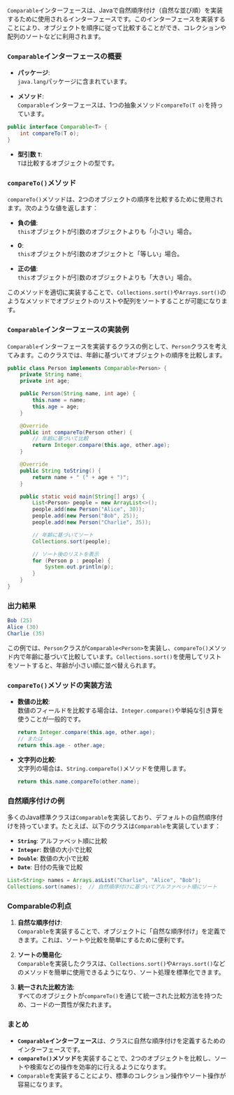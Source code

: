 `Comparable`インターフェースは、Javaで自然順序付け（自然な並び順）を実装するために使用されるインターフェースです。このインターフェースを実装することにより、オブジェクトを順序に従って比較することができ、コレクションや配列のソートなどに利用されます。

### `Comparable`インターフェースの概要

- **パッケージ**:  
  `java.lang`パッケージに含まれています。
  
- **メソッド**:  
  `Comparable`インターフェースは、1つの抽象メソッド`compareTo(T o)`を持っています。

```java
public interface Comparable<T> {
    int compareTo(T o);
}
```

- **型引数 `T`**:  
  `T`は比較するオブジェクトの型です。

### `compareTo()`メソッド

`compareTo()`メソッドは、2つのオブジェクトの順序を比較するために使用されます。次のような値を返します：

- **負の値**:  
  `this`オブジェクトが引数のオブジェクトよりも「小さい」場合。
  
- **0**:  
  `this`オブジェクトが引数のオブジェクトと「等しい」場合。
  
- **正の値**:  
  `this`オブジェクトが引数のオブジェクトよりも「大きい」場合。

このメソッドを適切に実装することで、`Collections.sort()`や`Arrays.sort()`のようなメソッドでオブジェクトのリストや配列をソートすることが可能になります。

### `Comparable`インターフェースの実装例

`Comparable`インターフェースを実装するクラスの例として、`Person`クラスを考えてみます。このクラスでは、年齢に基づいてオブジェクトの順序を比較します。

```java
public class Person implements Comparable<Person> {
    private String name;
    private int age;

    public Person(String name, int age) {
        this.name = name;
        this.age = age;
    }

    @Override
    public int compareTo(Person other) {
        // 年齢に基づいて比較
        return Integer.compare(this.age, other.age);
    }

    @Override
    public String toString() {
        return name + " (" + age + ")";
    }

    public static void main(String[] args) {
        List<Person> people = new ArrayList<>();
        people.add(new Person("Alice", 30));
        people.add(new Person("Bob", 25));
        people.add(new Person("Charlie", 35));

        // 年齢に基づいてソート
        Collections.sort(people);

        // ソート後のリストを表示
        for (Person p : people) {
            System.out.println(p);
        }
    }
}
```

### 出力結果

```java
Bob (25)
Alice (30)
Charlie (35)
```

この例では、`Person`クラスが`Comparable<Person>`を実装し、`compareTo()`メソッド内で年齢に基づいて比較しています。`Collections.sort()`を使用してリストをソートすると、年齢が小さい順に並べ替えられます。

### `compareTo()`メソッドの実装方法

- **数値の比較**:  
  数値のフィールドを比較する場合は、`Integer.compare()`や単純な引き算を使うことが一般的です。
  
  ```java
  return Integer.compare(this.age, other.age);
  // または
  return this.age - other.age;
  ```

- **文字列の比較**:  
  文字列の場合は、`String.compareTo()`メソッドを使用します。

  ```java
  return this.name.compareTo(other.name);
  ```

### 自然順序付けの例

多くのJava標準クラスは`Comparable`を実装しており、デフォルトの自然順序付けを持っています。たとえば、以下のクラスは`Comparable`を実装しています：

- **`String`**: アルファベット順に比較
- **`Integer`**: 数値の大小で比較
- **`Double`**: 数値の大小で比較
- **`Date`**: 日付の先後で比較

```java
List<String> names = Arrays.asList("Charlie", "Alice", "Bob");
Collections.sort(names);  // 自然順序付けに基づいてアルファベット順にソート
```

### Comparableの利点

1. **自然な順序付け**:  
   `Comparable`を実装することで、オブジェクトに「自然な順序付け」を定義できます。これは、ソートや比較を簡単にするために便利です。

2. **ソートの簡易化**:  
   `Comparable`を実装したクラスは、`Collections.sort()`や`Arrays.sort()`などのメソッドを簡単に使用できるようになり、ソート処理を標準化できます。

3. **統一された比較方法**:  
   すべてのオブジェクトが`compareTo()`を通じて統一された比較方法を持つため、コードの一貫性が保たれます。

### まとめ

- **`Comparable`インターフェース**は、クラスに自然な順序付けを定義するためのインターフェースです。
- **`compareTo()`メソッド**を実装することで、2つのオブジェクトを比較し、ソートや検索などの操作を効率的に行えるようになります。
- `Comparable`を実装することにより、標準のコレクション操作やソート操作が容易になります。

